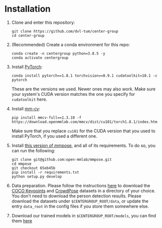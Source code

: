 # Installation
1. Clone and enter this repository:
    ```
    git clone https://github.com/dvl-tum/center-group
    cd center-group
    ```
2. (Recommended) Create a conda environment for this repo:
    ```
    conda create -n centergroup python=3.8.5 -y
    conda activate centergroup
    ```
3. Install [PyTorch](https://pytorch.org/):
    ```
    conda install pytorch==1.8.1 torchvision==0.9.1 cudatoolkit=10.1 -c pytorch
    ```
    These are the versions we used. Newer ones may also work. Make sure your system's CUDA version matches the one you specify for `cudatoolkit` here.
4. Install [mm-cv](https://github.com/open-mmlab/mmcv):
    ```
    pip install mmcv-full==1.3.10 -f https://download.openmmlab.com/mmcv/dist/cu101/torch1.8.1/index.html
    ```
    Make sure that you replace `cu101` for the CUDA version that you used to install PyTorch, if you used a different one. 
5. Install [this version of mmpose](https://github.com/open-mmlab/mmpose/tree/65eb45b75da0ca48812f5398a3955c75683e37b5), and all of its requirements. To do so, you can run the following:
    ```
    git clone git@github.com:open-mmlab/mmpose.git
    cd mmpose
    git checkout 65eb45b
    pip install -r requirements.txt
    python setup.py develop
    ```
6. Data preparation. Please follow the instructions [here](https://github.com/open-mmlab/mmpose/blob/65eb45b75da0ca48812f5398a3955c75683e37b5/docs/tasks/2d_body_keypoint.md) to download the [COCO Keypoints](https://cocodataset.org/#home) and [CrowdPose](https://github.com/Jeff-sjtu/CrowdPose) datasets in a directory of your choice. You don't need to download the person detection results. Please download the datasets under `$CENTERGROUP_ROOT/data`, or update the entry `data_root` in the config files if you store them somewhere else.

7. Download our trained models in `$CENTERGROUP_ROOT/models`, you can find them [here](./MODEL_ZOO.md)